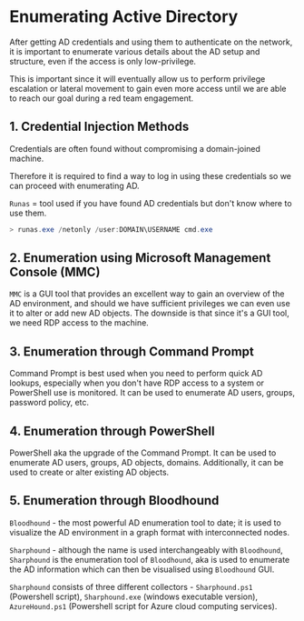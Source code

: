 # Enumerating Active Directory

After getting AD credentials and using them to authenticate on the network, it is important to enumerate various details about the AD setup and structure, even if the access is only low-privilege.

This is important since it will eventually allow us to perform privilege escalation or lateral movement to gain even more access until we are able to reach our goal during a red team engagement.

## 1. Credential Injection Methods

Credentials are often found without compromising a domain-joined machine.

Therefore it is required to find a way to log in using these credentials so we can proceed with enumerating AD.

`Runas` = tool used if you have found AD credentials but don't know where to use them.

```powershell
> runas.exe /netonly /user:DOMAIN\USERNAME cmd.exe
```

## 2. Enumeration using Microsoft Management Console (MMC)

`MMC` is a GUI tool that provides an excellent way to gain an overview of the AD environment, and should we have sufficient privileges we can even use it to alter or add new AD objects. The downside is that since it's a GUI tool, we need RDP access to the machine.

## 3. Enumeration through Command Prompt

Command Prompt is best used when you need to perform quick AD lookups, especially when you don't have RDP access to a system or PowerShell use is monitored. It can be used to enumerate AD users, groups, password policy, etc.

## 4. Enumeration through PowerShell

PowerShell aka the upgrade of the Command Prompt. It can be used to enumerate AD users, groups, AD objects, domains. Additionally, it can be used to create or alter existing AD objects.

## 5. Enumeration through Bloodhound

`Bloodhound` - the most powerful AD enumeration tool to date; it is used to visualize the AD environment in a graph format with interconnected nodes.

`Sharphound` - although the name is used interchangeably with `Bloodhound`, `Sharphound` is the enumeration tool of `Bloodhound`, aka is used to enumerate the AD information which can then be visualised using `Bloodhound` GUI.

`Sharphound` consists of three different collectors - `Sharphound.ps1` (Powershell script), `Sharphound.exe` (windows executable version), `AzureHound.ps1` (Powershell script for Azure cloud computing services).